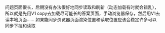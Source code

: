 问题页面很长，后期没有办法很好地同步读取和刷新（动态加载有时就会错乱），所以就是先用V1 copy去加载尽可能长的答案页面，手动浏览器保存，然后用V1去读本地页面……
如果能同步浏览器页面渲染位置和读取位置应该会稳定许多可以同步下拉和读取